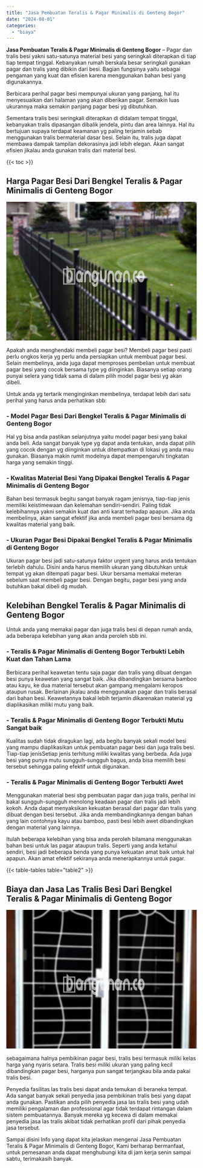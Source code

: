 ```yaml
---
title: "Jasa Pembuatan Teralis & Pagar Minimalis di Genteng Bogor"
date: "2024-08-01"
categories: 
  - "biaya"
---
```


**Jasa Pembuatan Teralis & Pagar Minimalis di Genteng Bogor** – Pagar dan tralis besi yakni satu-satunya material besi yang seringkali diterapkan di tiap tiap tempat tinggal. Kebanyakan rumah berskala besar seringkali gunakan pagar dan tralis yang dibikin dari besi. Bagian fungsinya yaitu sebagai pengaman yang kuat dan efisien karena menggunakan bahan besi yang digunakannya.

Berbicara perihal pagar besi mempunyai ukuran yang panjang, hal itu menyesuaikan dari halaman yang akan diberikan pagar. Semakin luas ukurannya maka semakin panjang pagar besi yg dibutuhkan.

Sementara tralis besi seringkali diterapkan di didalam tempat tinggal, kebanyakan tralis dipasangan dibalik jendela, pintu dan area lainnya. Hal itu bertujuan supaya terdapat keamanan yg paling terjamin sebab menggunakan tralis bermaterial dasar besi. Selain itu, tralis juga dapat membawa dampak tampilan dekorasinya jadi lebih elegan. Akan sangat efisien jikalau anda gunakan tralis dari material besi.

{{< toc >}}

## Harga Pagar Besi Dari Bengkel Teralis & Pagar Minimalis di Genteng Bogor

![Jasa Pembuatan Teralis & Pagar Minimalis di Genteng Bogor](/images/pagar-minimalis-murah-12.png)

Apakah anda menghendaki membeli pagar besi? Membeli pagar besi pasti perlu ongkos kerja yg perlu anda persiapkan untuk membuat pagar besi. Selain membelinya, anda juga dapat memproses pembelian untuk membuat pagar besi yang cocok bersama type yg diinginkan. Biasanya setiap orang punyai selera yang tidak sama di dalam pilih model pagar besi yg akan dibeli.

Untuk anda yg tertarik menginginkan membelinya, terdapat lebih dari satu perihal yang harus anda perhatikan sbb:
### \- Model Pagar Besi Dari Bengkel Teralis & Pagar Minimalis di Genteng Bogor

Hal yg bisa anda pastikan selanjutnya yaitu model pagar besi yang bakal anda beli. Ada sangat banyak type yg dapat anda tentukan, anda dapat pilih yang cocok dengan yg diinginkan untuk ditempatkan di lokasi yg anda mau gunakan. Biasanya makin rumit modelnya dapat mempengaruhi tingkatan harga yang semakin tinggi.

### \- Kwalitas Material Besi Yang Dipakai Bengkel Teralis & Pagar Minimalis di Genteng Bogor

Bahan besi termasuk begitu sangat banyak ragam jenisnya, tiap-tiap jenis memiliki keistimewaan dan kelemahan sendiri-sendiri. Paling tidak kelebihannya yakni semakin kuat dan anti karat terhadap apapun. Jika anda membelinya, akan sangat efektif jika anda membeli pagar besi bersama dg kwalitas material yang baik.

### \- Ukuran Pagar Besi Dipakai Bengkel Teralis & Pagar Minimalis di Genteng Bogor

Ukuran pagar besi jadi satu-satunya faktor urgent yang harus anda tentukan terlebih dahulu. Disini anda harus memilih ukuran yang dibutuhkan untuk tempat yg akan ditempati pagar besi. Ukur bersama memakai meteran sebelum saat membeli pagar besi. Dengan begitu, pagar besi yang anda butuhkan bakal dibeli dg mudah.

## Kelebihan Bengkel Teralis & Pagar Minimalis di Genteng Bogor

Untuk anda yang memakai pagar dan juga tralis besi di depan rumah anda, ada beberapa kelebihan yang akan anda peroleh sbb ini.

### \- Teralis & Pagar Minimalis di Genteng Bogor Terbukti Lebih Kuat dan Tahan Lama

Berbicara perihal keawetan tentu saja pagar dan tralis yang dibuat dengan besi punya keawetan yang sangat baik. Jika dibandingkan bersama bamboo atau kayu, ke dua material tersebut akan gampang mengalami keropos ataupun rusak. Berlainan jikalau anda menggunakan pagar dan tralis berasal dari bahan besi. Keawetannya bakal lebih terjamin dikarenakan material yg diaplikasikan miliki mutu yang baik.

### \- Teralis & Pagar Minimalis di Genteng Bogor Terbukti Mutu Sangat baik

Kualitas sudah tidak diragukan lagi, ada begitu banyak sekali model besi yang mampu diaplikasikan untuk pembuatan pagar besi dan juga tralis besi. Tiap-tiap jenisSetiap jenis terhitung miliki kwalitas yang berbeda. Ada juga besi yang punya mutu sungguh-sungguh bagus, anda bisa memilih besi tersebut sehingga paling efektif untuk digunakan.

### \- Teralis & Pagar Minimalis di Genteng Bogor Terbukti Awet

Menggunakan material besi sbg pembuatan pagar dan juga tralis, perihal ini bakal sungguh-sungguh menolong keadaan pagar dan tralis jadi lebih kokoh. Anda dapat menyaksikan kekuatan berasal dari pagar dan tralis yang dibuat dengan besi tersebut. Jika anda membandingkannya dengan bahan yang lain contohnya kayu atau bamboo, pasti besi lebih awet dibandingkan dengan material yang lainnya.

Itulah beberapa kelebihan yang bisa anda peroleh bilamana menggunakan bahan besi untuk las pagar ataupun tralis. Seperti yang anda ketahui sendiri, besi jadi beberapa benda yang punya kekuatan amat baik untuk hal apapun. Akan amat efektif sekiranya anda menerapkannya untuk pagar.

{{< table-tables table="table2" >}}

## Biaya dan Jasa Las Tralis Besi Dari Bengkel Teralis & Pagar Minimalis di Genteng Bogor

![Jasa Pembuatan Teralis & Pagar Minimalis di Genteng Bogor](/images/teralis-minimalis-murah-38.png)

sebagaimana halnya pembikinan pagar besi, tralis besi termasuk miliki kelas harga yang nyaris setara. Tralis besi miliki ukuran yang paling kecil dibandingkan pagar besi, harganya pun sangat terjangkau bila anda pakai tralis besi.

Penyedia fasilitas las tralis besi dapat anda temukan di beraneka tempat. Ada sangat banyak sekali penyedia jasa pembikinan tralis besi yang dapat anda gunakan. Pastikan anda pilih penyedia jasa las tralis besi yang udah memiliki pengalaman dan professional agar tidak terdapat rintangan dalam sistem pembuatannya. Banyak mereka yg kecewa di dalam memakai penyedia jasa las tralis akibat tidak perhatikan profil dari pihak penyedia jasa tersebut.

Sampai disini Info yang dapat kita jelaskan mengenai Jasa Pembuatan Teralis & Pagar Minimalis di Genteng Bogor, Kami berharap bermanfaat, untuk pemesanan anda dapat menghubungi kita di jam kerja senin sampai sabtu, terimakasih banyak.
